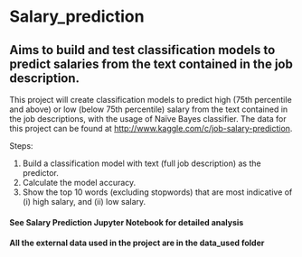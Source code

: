 # Salary_prediction
## Aims to build and test classification models to predict salaries from the text contained in the job description.
This project will create classification models to predict high (75th percentile and above) or low (below 75th percentile) salary from the text contained in the job descriptions, with the usage of Naïve Bayes classifier.
The data for this project can be found at http://www.kaggle.com/c/job-salary-prediction. 

Steps: 
  1. Build a classification model with text (full job description) as the predictor.
  2. Calculate the model accuracy.
  3. Show the top 10 words (excluding stopwords) that are most indicative of (i) high salary, and (ii) low salary.

#### See Salary Prediction Jupyter Notebook for detailed analysis
#### All the external data used in the project are in the data_used folder
